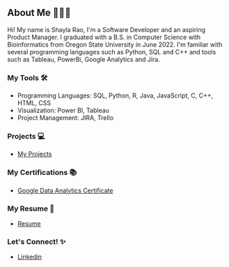 ## About Me 🙋🏽‍♀️


Hi! My name is Shayla Rao, I'm a Software Developer and an aspiring Product Manager. I graduated with a B.S. in Computer Science with Bioinformatics from Oregon State University in June 2022. I'm familiar with several programming languages such as Python, SQL and C++ and tools such as Tableau, PowerBi, Google Analytics and Jira. 

### My Tools 🛠
* Programming Languages: SQL, Python, R, Java, JavaScript, C, C++, HTML, CSS
* Visualization: Power BI, Tableau
* Project Management: JIRA, Trello
  
### Projects 💻
* [My Projects](https://github.com/shaylarao/Projects)

### My Certifications 📚
* [Google Data Analytics Certificate](https://coursera.org/share/6ab9663a4fabf8c28d4dfaf83724d43e)

### My Resume 📄
* [Resume](https://github.com/shaylarao/resume/blob/main/Shayla_Rao_Resume.pdf)

### Let's Connect! ✨
* [Linkedin](https://www.linkedin.com/in/shayla-rao/)




